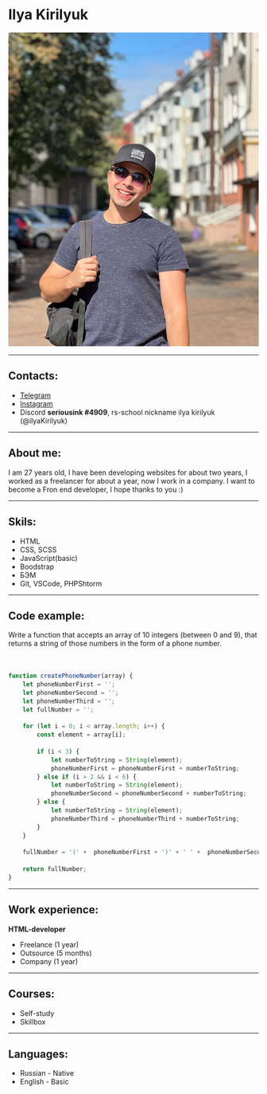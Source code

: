 # Ilya Kirilyuk

![Текст с описанием картинки](images/foto.jpg)

***
## Contacts:

* [Telegram](https://t.me/seriousink "Ссылка на мой Telegram")
* [Instagram](https://www.instagram.com/ilya.kirilyuk/ "Ссылка на мой instagram")
* Discord **seriousink #4909**, rs-school nickname ilya kirilyuk (@ilyaKirilyuk)

***
## About me:

I am 27 years old, I have been developing websites for about two years, I worked as a freelancer for about a year, now I work in a company. I want to become a Fron end developer, I hope thanks to you :)

***

## Skils:

* HTML
* CSS, SCSS
* JavaScript(basic)
* Boodstrap
* БЭМ
* Git, VSCode, PHPShtorm

***

## Code example:

Write a function that accepts an array of 10 integers (between 0 and 9), that returns a string of those numbers in the form of a phone number.

```JavaScript


function createPhoneNumber(array) {
    let phoneNumberFirst = '';
    let phoneNumberSecond = '';
    let phoneNumberThird = '';
    let fullNumber = '';

    for (let i = 0; i < array.length; i++) {
        const element = array[i];

        if (i < 3) {
            let numberToString = String(element);
            phoneNumberFirst = phoneNumberFirst + numberToString;
        } else if (i > 2 && i < 6) {
            let numberToString = String(element);
            phoneNumberSecond = phoneNumberSecond + numberToString;
        } else {
            let numberToString = String(element);
            phoneNumberThird = phoneNumberThird + numberToString;
        }
    }

    fullNumber = '(' +  phoneNumberFirst + ')' + ' ' +  phoneNumberSecond + '-' + phoneNumberThird;
    
    return fullNumber;
}
```

***

## Work experience:

**HTML-developer**
* Freelance (1 year)
* Outsource (5 months)
* Company (1 year)

 ***

## Courses:

* Self-study
* Skillbox

***

## Languages:

* Russian - Native
* English - Basic